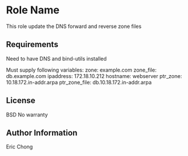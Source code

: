 Role Name
=========

This role update the DNS forward and reverse zone files

Requirements
------------

Need to have DNS and bind-utils installed

Must supply following variables:
    zone: example.com
    zone_file: db.example.com
    ipaddress: 172.18.10.212
    hostname: webserver
    ptr_zone: 10.18.172.in-addr.arpa
    ptr_zone_file: db.10.18.172.in-addr.arpa

License
-------

BSD
No warranty

Author Information
------------------
Eric Chong

